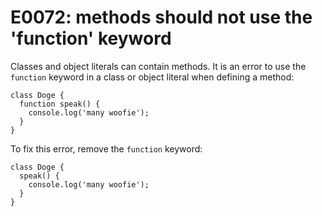 # E0072: methods should not use the 'function' keyword

Classes and object literals can contain methods. It is an error to use the
`function` keyword in a class or object literal when defining a method:

    class Doge {
      function speak() {
        console.log('many woofie');
      }
    }

To fix this error, remove the `function` keyword:

    class Doge {
      speak() {
        console.log('many woofie');
      }
    }
